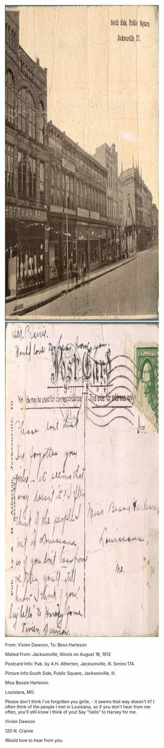 <html><body><img class="alignnone size-full wp-image-1254" src="/wp-content/uploads/2014/06/postcard-2014-20140605_15035116_0546.jpg" alt="postcard-2014-20140605_15035116_0546" width="1488" height="1035"> <img class="alignnone size-full wp-image-1255" src="/wp-content/uploads/2014/06/postcard-2014-20140605_15035843_0547.jpg" alt="postcard-2014-20140605_15035843_0547" width="1520" height="1033">



From: Vivien Dawson, To: Bess Harleson

Mailed From: Jacksonville, Illinois on August 18, 1912

Postcard Info: Pub. by A.H. Atherton, Jacksonville, Ill. Series 174.

Picture Info:South Side, Public Square, Jacksonville, Ill.



Miss Bessie Harleson

Louisiana, MO.



Please don't think I've forgotten you girlie, - it seems that way doesn't it? I often think of the people I met in Louisiana, so if you don't hear from me often, you'll still know I think of you! Say "hello" to Harvey for me.

Vivien Dawson

120 N. Craivie

Would love to hear from you.</body></html>